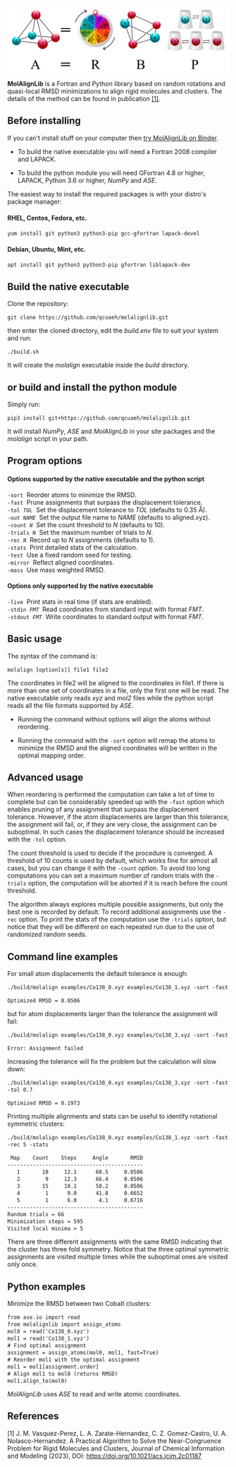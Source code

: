 ![graphical abstract](abstract.png) 

**MolAlignLib** is a Fortran and Python library based on random rotations and quasi-local
RMSD minimizations to align rigid molecules and clusters. The details of the method can be
found in publication [[1]](#1).

Before installing
-----------------

If you can't install stuff on your computer then
[try&nbsp;MolAlignLib&nbsp;on&nbsp;Binder](https://notebooks.gesis.org/binder/v2/gh/qcuaeh/molalignlib/HEAD?filepath=examples%2Fjupyter).

* To build the native executable you will need a Fortran 2008 compiler and LAPACK.

* To build the python module you will need GFortran 4.8 or higher, LAPACK, Python 3.6 or
higher, *NumPy* and *ASE*.

The easiest way to install the required packages is with your distro's package manager:

#### RHEL, Centos, Fedora, etc.

```
yum install git python3 python3-pip gcc-gfortran lapack-devel
```

#### Debian, Ubuntu, Mint, etc.

```
apt install git python3 python3-pip gfortran liblapack-dev
```

Build the native executable
---------------------------

Clone the repository:

```
git clone https://github.com/qcuaeh/molalignlib.git
```

then enter the cloned directory, edit the *build.env* file to suit your system and run:

```
./build.sh
```

It will create the *molalign* executable inside the *build* directory.

or build and install the python module
--------------------------------------

Simply run:

```
pip3 install git+https://github.com/qcuaeh/molalignlib.git
```

It will install *NumPy*, *ASE* and *MolAlignLib* in your site packages and the *molalign* script in your path.

Program options
---------------

#### Options supported by the native executable and the python script

<code>-sort</code>&nbsp; Reorder atoms to minimize the RMSD.  
<code>-fast</code>&nbsp; Prune assignments that surpass the displacement tolerance.  
<code>-tol <em>TOL</em></code>&nbsp; Set the displacement tolerance to *TOL* (defaults to 0.35 Å).  
<code>-out <em>NAME</em></code>&nbsp; Set the output file name to *NAME* (defaults to aligned.xyz).  
<code>-count <em>N</em></code>&nbsp; Set the count threshold to *N* (defaults to 10).  
<code>-trials <em>N</em></code>&nbsp; Set the maximum number of trials to *N*.  
<code>-rec <em>N</em></code>&nbsp; Record up to *N* assignments (defaults to 1).  
<code>-stats</code>&nbsp; Print detailed stats of the calculation.  
<code>-test</code>&nbsp; Use a fixed random seed for testing.  
<code>-mirror</code>&nbsp; Reflect aligned coordinates.  
<code>-mass</code>&nbsp; Use mass weighted RMSD.  

#### Options only supported by the native executable

<code>-live</code>&nbsp; Print stats in real time (if stats are enabled).  
<code>-stdin <em>FMT</em></code>&nbsp; Read coordinates from standard input with format *FMT*.  
<code>-stdout <em>FMT</em></code>&nbsp; Write coordinates to standard output with format *FMT*.  

Basic usage
-----------

The syntax of the command is:

```
molalign [option[s]] file1 file2
```

The coordinates in file2 will be aligned to the coordinates in file1. If there is
more than one set of coordinates in a file, only the first one will be read. The native
executable only reads *xyz* and *mol2* files while the python script reads all the file
formats supported by *ASE*.

* Running the command without options will align the atoms without reordering.

* Running the command with the `-sort` option will remap the atoms to minimize the RMSD
and the aligned coordinates will be written in the optimal mapping order.


Advanced usage
--------------

When reordering is performed the computation can take a lot of time to complete but
can be considerably speeded up with the `-fast` option which enables pruning of any
assignment that surpass the displacement tolerance. However, if the atom displacements
are larger than this tolerance, the assignment will fail, or, if they are very close,
the assignment can be suboptimal. In such cases the displacement tolerance should be
increased with the `-tol` option.

The count threshold is used to decide if the procedure is converged. A threshold of 10 
counts is used by default, which works fine for almost all cases, but you can change it
with the `-count` option. To avoid too long computations you can set a maximum number of
random trials with the `-trials` option, the computation will be aborted if it is reach
before the count threshold.

The algorithm always explores multiple possible assignments, but only the best one is
recorded by default. To record additional assignments use the `-rec` option. To print
the stats of the computation use the `-trials` option, but notice that they will be
different on each repeated run due to the use of randomized random seeds.

Command line examples
---------------------

For small atom displacements the default tolerance is enough:

```
./build/molalign examples/Co138_0.xyz examples/Co138_1.xyz -sort -fast
```

```
Optimized RMSD = 0.0506
```

but for atom displacements larger than the tolerance the assignment will fail:

```
./build/molalign examples/Co138_0.xyz examples/Co138_3.xyz -sort -fast
```

```
Error: Assignment failed
```

Increasing the tolerance will fix the problem but the calculation will slow down:

```
./build/molalign examples/Co138_0.xyz examples/Co138_3.xyz -sort -fast -tol 0.7
```

```
Optimized RMSD = 0.1973
```

Printing multiple alignments and stats can be useful to identify rotational symmetric clusters:

```
./build/molalign examples/Co138_0.xyz examples/Co138_1.xyz -sort -fast -rec 5 -stats
```

```
 Map    Count    Steps     Angle       RMSD
-------------------------------------------
   1       10     12.1      60.5     0.0506
   2        9     12.3      66.4     0.0506
   3       15     10.1      50.2     0.0506
   4        1      9.0      41.8     0.6652
   5        1      6.0       4.1     0.6716
-------------------------------------------
Random trials = 66
Minimization steps = 595
Visited local minima > 5
```

There are three different assignments with the same RMSD indicating that the cluster
has three fold symmetry. Notice that the three optimal symmetric assignments are visited
multiple times while the suboptimal ones are visited only once.

Python examples
---------------

Minimize the RMSD between two Cobalt clusters:

```
from ase.io import read
from molalignlib import assign_atoms
mol0 = read('Co138_0.xyz')
mol1 = read('Co138_1.xyz')
# Find optimal assignment
assignment = assign_atoms(mol0, mol1, fast=True)
# Reorder mol1 with the optimal assignment
mol1 = mol1[assignment.order]
# Align mol1 to mol0 (returns RMSD)
mol1.align_to(mol0)
```

*MolAlignLib* uses *ASE* to read and write atomic coordinates.

References
----------

<a id="1">[1]</a>
J. M. Vasquez-Perez, L. A. Zarate-Hernandez, C. Z. Gomez-Castro, U. A. Nolasco-Hernandez.
A Practical Algorithm to Solve the Near-Congruence Problem for Rigid Molecules and Clusters,
Journal of Chemical Information and Modeling (2023), DOI: <https://doi.org/10.1021/acs.jcim.2c01187>
